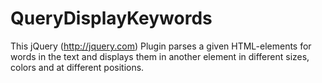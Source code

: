 QueryDisplayKeywords
====================

This jQuery (http://jquery.com) Plugin parses a given HTML-elements for words in the text and displays them in another element in different sizes, colors and at different positions.
